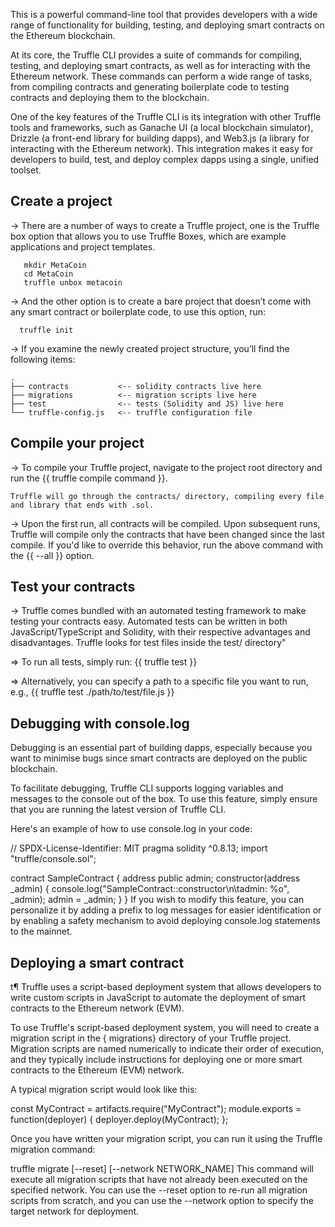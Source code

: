 This is a powerful command-line tool that provides developers with a wide range of functionality for building, testing, and deploying smart contracts on the Ethereum blockchain.

At its core, the Truffle CLI provides a suite of commands for compiling, testing, and deploying smart contracts, as well as for interacting with the Ethereum network. These commands can perform a wide range of tasks, from compiling contracts and generating boilerplate code to testing contracts and deploying them to the blockchain.

One of the key features of the Truffle CLI is its integration with other Truffle tools and frameworks, such as Ganache UI (a local blockchain simulator), Drizzle (a front-end library for building dapps), and Web3.js (a library for interacting with the Ethereum network). This integration makes it easy for developers to build, test, and deploy complex dapps using a single, unified toolset.


## Create a project ## 

-> There are a number of ways to create a Truffle project, one is the Truffle box option that allows you to use Truffle Boxes, which are example applications and project templates.

       mkdir MetaCoin
       cd MetaCoin
       truffle unbox metacoin

-> And the other option is to create a bare project that doesn’t come with any smart contract or boilerplate code, to use this option, run:

      truffle init

-> If you examine the newly created project structure, you’ll find the following items:

    .
    ├── contracts           <-- solidity contracts live here
    ├── migrations          <-- migration scripts live here
    ├── test                <-- tests (Solidity and JS) live here
    └── truffle-config.js   <-- truffle configuration file

## Compile your project ##

 -> To compile your Truffle project, navigate to the project root directory and run the
   {{ truffle compile command }}.
   
    Truffle will go through the contracts/ directory, compiling every file and library that ends with .sol.

-> Upon the first run, all contracts will be compiled. Upon subsequent runs, Truffle will compile only the contracts that have been changed since the last compile. If you'd like to override this behavior, run the above command with the {{ --all }} option.

## Test your contracts ##

-> Truffle comes bundled with an automated testing framework to make testing your contracts easy. Automated tests can be written in both JavaScript/TypeScript and Solidity, with their respective advantages and disadvantages. Truffle looks for test files inside the test/ directory"

=> To run all tests, simply run:
         {{ truffle test }}

=> Alternatively, you can specify a path to a specific file you want to run, e.g.,
          {{ truffle test ./path/to/test/file.js }}


## Debugging with console.log ##

Debugging is an essential part of building dapps, especially because you want to minimise bugs since smart contracts are deployed on the public blockchain.

To facilitate debugging, Truffle CLI supports logging variables and messages to the console out of the box. To use this feature, simply ensure that you are running the latest version of Truffle CLI.

Here's an example of how to use console.log in your code:


// SPDX-License-Identifier: MIT
pragma solidity ^0.8.13;
import "truffle/console.sol";

contract SampleContract {
    address public admin;
    constructor(address _admin) {
        console.log("SampleContract::constructor\n\tadmin: %o", _admin);
        admin = _admin;
    }
}
If you wish to modify this feature, you can personalize it by adding a prefix to log messages for easier identification or by enabling a safety mechanism to avoid deploying console.log statements to the mainnet.


## Deploying a smart contract ##

t¶
Truffle uses a script-based deployment system that allows developers to write custom scripts in JavaScript to automate the deployment of smart contracts to the Ethereum network (EVM).

To use Truffle's script-based deployment system, you will need to create a migration script in the { migrations} directory of your Truffle project. Migration scripts are named numerically to indicate their order of execution, and they typically include instructions for deploying one or more smart contracts to the Ethereum (EVM) network.

A typical migration script would look like this:


const MyContract = artifacts.require("MyContract");
module.exports = function(deployer) {
    deployer.deploy(MyContract);
};

Once you have written your migration script, you can run it using the Truffle migration command:


truffle migrate [--reset] [--network NETWORK_NAME]
This command will execute all migration scripts that have not already been executed on the specified network. You can use the --reset option to re-run all migration scripts from scratch, and you can use the --network option to specify the target network for deployment.